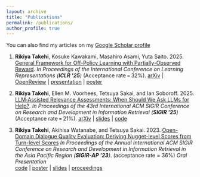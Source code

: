 ```yaml
---
layout: archive
title: "Publications"
permalink: /publications/
author_profile: true
---
```


You can also find my articles on my [Google Scholar profile](https://scholar.google.com/citations?user=9rS9VIYAAAAJ&hl=en)

1. **Rikiya Takehi**, Kosuke Kawakami, Masahiro Asami, Yuta Saito. 2025. [General Framework for Off-Policy Learning with Partially-Observed Reward](https://openreview.net/forum?id=mUbYof5MKp). *In Proceedings of the International Conference on Learning Representations (**ICLR '25**)* (Acceptance rate = 32%).
   [arXiv](https://arxiv.org/abs/2506.14439) | [OpenReview](https://openreview.net/forum?id=mUbYof5MKp) | [presentation](https://iclr.cc/virtual/2025/poster/28461) | [poster](https://drive.google.com/file/d/106SG0z4k2d4iA2BwbdVRL4EOi--jDSSX/view?usp=sharing)

2. **Rikiya Takehi**, Ellen M. Voorhees, Tetsuya Sakai, and Ian Soboroff. 2025. [LLM‑Assisted Relevance Assessments: When Should We Ask LLMs for Help?](https://arxiv.org/abs/2411.06877). *In Proceedings of the 43rd International ACM SIGIR Conference on Research and Development in Information Retrieval (**SIGIR '25**)* (Acceptance rate = 21%).
   [arXiv](https://arxiv.org/abs/2411.06877) | [slides](https://drive.google.com/file/d/1aoF8ZOxFj3EcjXyw07yiDztj5HP_xbYf/view) | [code](https://github.com/RikiyaT/LARA)

4. **Rikiya Takehi**, Akihisa Watanabe, and Tetsuya Sakai. 2023. [Open-Domain Dialogue Quality Evaluation: Deriving Nugget-level Scores from Turn-level Scores](https://doi.org/10.48550/arXiv.2310.00410) _In Proceedings of the Annual International ACM SIGIR Conference on Research and Development in Information Retrieval in the Asia Pacific Region (**SIGIR-AP '23**)_. (acceptance rate = 36%) _Oral Presentation_<br>
[code](https://github.com/RikiyaT/Nugget-Level-Evaluation) | [poster](https://drive.google.com/file/d/1M194h7nCFwUBVA3eqzapTNneDPFH4zUs/view?usp=sharing) | [slides](https://RikiyaT.github.io/files/nugeval/slides.pdf) | [proceedings](https://dl.acm.org/doi/abs/10.1145/3624918.3625338)
